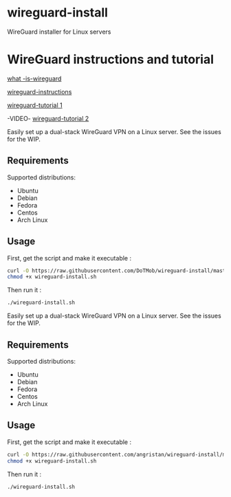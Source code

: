# wireguard-install
WireGuard installer for Linux servers

# WireGuard instructions and tutorial

[what -is-wireguard](https://www.wireguard.com/)

[wireguard-instructions](https://www.wireguard.com/install/)

[wireguard-tutorial 1](https://angristan.xyz/how-to-setup-vpn-server-wireguard-nat-ipv6/)

-VIDEO- [wireguard-tutorial 2](https://www.youtube.com/watch?v=n00ayGUdCaI)

Easily set up a dual-stack WireGuard VPN on a Linux server. See the issues for the WIP.

## Requirements

Supported distributions:

- Ubuntu
- Debian
- Fedora
- Centos
- Arch Linux

## Usage

First, get the script and make it executable :

```bash
curl -O https://raw.githubusercontent.com/DoTMob/wireguard-install/master/wireguard-install.sh
chmod +x wireguard-install.sh
```

Then run it :

```sh
./wireguard-install.sh
```
Easily set up a dual-stack WireGuard VPN on a Linux server. See the issues for the WIP.

## Requirements

Supported distributions:

- Ubuntu
- Debian
- Fedora
- Centos
- Arch Linux

## Usage

First, get the script and make it executable :

```bash
curl -O https://raw.githubusercontent.com/angristan/wireguard-install/master/wireguard-install.sh
chmod +x wireguard-install.sh
```

Then run it :

```sh
./wireguard-install.sh
```
